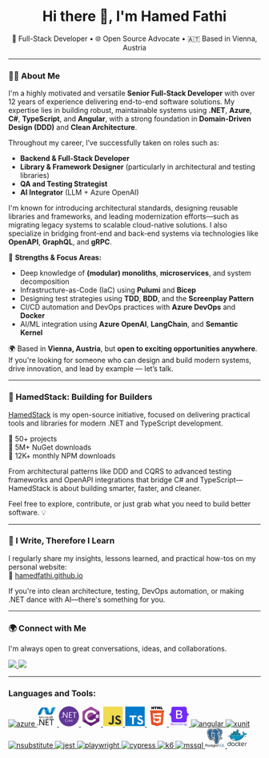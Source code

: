 <h1 align="center">Hi there 👋, I'm Hamed Fathi</h1>

<p align="center">
🚀 Full-Stack Developer • 🌐 Open Source Advocate • 🇦🇹 Based in Vienna, Austria
</p>

---

### 👨‍💻 About Me

I'm a highly motivated and versatile **Senior Full-Stack Developer** with over 12 years of experience delivering end-to-end software solutions. My expertise lies in building robust, maintainable systems using **.NET**, **Azure**, **C#**, **TypeScript**, and **Angular**, with a strong foundation in **Domain-Driven Design (DDD)** and **Clean Architecture**.

Throughout my career, I’ve successfully taken on roles such as:

- **Backend & Full-Stack Developer**
- **Library & Framework Designer** (particularly in architectural and testing libraries)
- **QA and Testing Strategist**  
- **AI Integrator** (LLM + Azure OpenAI)

I'm known for introducing architectural standards, designing reusable libraries and frameworks, and leading modernization efforts—such as migrating legacy systems to scalable cloud-native solutions. I also specialize in bridging front-end and back-end systems via technologies like **OpenAPI**, **GraphQL**, and **gRPC**.

🧠 **Strengths & Focus Areas:**
- Deep knowledge of **(modular) monoliths**, **microservices**, and system decomposition
- Infrastructure-as-Code (IaC) using **Pulumi** and **Bicep**
- Designing test strategies using **TDD**, **BDD**, and the **Screenplay Pattern**
- CI/CD automation and DevOps practices with **Azure DevOps** and **Docker**
- AI/ML integration using **Azure OpenAI**, **LangChain**, and **Semantic Kernel**

🌍 Based in **Vienna, Austria**, but **open to exciting opportunities anywhere**. If you're looking for someone who can design and build modern systems, drive innovation, and lead by example — let’s talk.

---

### 🧪 HamedStack: Building for Builders

[HamedStack](https://github.com/HamedStack) is my open-source initiative, focused on delivering practical tools and libraries for modern .NET and TypeScript development.

🔹 50+ projects  
🔹 5M+ NuGet downloads  
🔹 12K+ monthly NPM downloads  

From architectural patterns like DDD and CQRS to advanced testing frameworks and OpenAPI integrations that bridge C# and TypeScript—HamedStack is about building smarter, faster, and cleaner.

Feel free to explore, contribute, or just grab what you need to build better software. 💡

---

### 📰 I Write, Therefore I Learn

I regularly share my insights, lessons learned, and practical how-tos on my personal website:  
📘 [hamedfathi.github.io](https://hamedfathi.github.io)

If you're into clean architecture, testing, DevOps automation, or making .NET dance with AI—there's something for you.

---

### 🌍 Connect with Me

I'm always open to great conversations, ideas, and collaborations.

<p align="left">
  <a href="https://twitter.com/hamed__fathi" target="_blank">
    <img src="https://img.shields.io/badge/Twitter-%231DA1F2.svg?style=for-the-badge&logo=Twitter&logoColor=white"/>
  </a>
  <a href="https://linkedin.com/in/hamedfathi" target="_blank">
    <img src="https://img.shields.io/badge/LinkedIn-%230077B5.svg?style=for-the-badge&logo=LinkedIn&logoColor=white"/>
  </a>
</p>

---

<h3 align="left">Languages and Tools:</h3>
<p align="left">
	<a href="https://azure.microsoft.com/" target="_blank">
		<img src="https://github-production-user-asset-6210df.s3.amazonaws.com/8418700/251138647-7ac953f8-86c3-465b-b2d2-d8f8904d9a38.png" alt="azure" width="40" height="40"/>
	</a>
	<a href="https://dotnet.microsoft.com/" target="_blank">
		<img src="https://raw.githubusercontent.com/devicons/devicon/master/icons/dot-net/dot-net-original-wordmark.svg" alt="dotnet" width="40" height="40"/>
	</a>
	<a href="https://dotnet.microsoft.com/" target="_blank">
		<img src="https://raw.githubusercontent.com/devicons/devicon/master/icons/dotnetcore/dotnetcore-original.svg" alt="dotnet" width="40" height="40"/>
	</a>
	<a href="https://learn.microsoft.com/en-us/dotnet/csharp/" target="_blank">
		<img src="https://raw.githubusercontent.com/devicons/devicon/master/icons/csharp/csharp-original.svg" alt="csharp" width="40" height="40"/>
	</a>
	<a href="https://developer.mozilla.org/en-US/docs/Web/JavaScript" target="_blank">
		<img src="https://raw.githubusercontent.com/devicons/devicon/master/icons/javascript/javascript-original.svg" alt="javascript" width="40" height="40"/>
	</a>
	<a href="https://www.typescriptlang.org/" target="_blank">
		<img src="https://raw.githubusercontent.com/devicons/devicon/master/icons/typescript/typescript-original.svg" alt="typescript" width="40" height="40"/>
	</a>
	<a href="https://www.w3.org/html/" target="_blank">
		<img src="https://raw.githubusercontent.com/devicons/devicon/master/icons/html5/html5-original-wordmark.svg" alt="html5" width="40" height="40"/>
	</a>
	<a href="https://getbootstrap.com" target="_blank">
		<img src="https://raw.githubusercontent.com/devicons/devicon/master/icons/bootstrap/bootstrap-plain-wordmark.svg" alt="bootstrap" width="40" height="40"/>
	</a>
	<a href="https://angular.dev/" target="_blank">
		<img src="https://github-production-user-asset-6210df.s3.amazonaws.com/8418700/282202252-6951c89c-060f-4d4b-ab8d-6eff0ec99387.png" alt="angular" width="40" height="40"/>
	</a>
	<a href="https://xunit.net/" target="_blank">
		<img src="https://github-production-user-asset-6210df.s3.amazonaws.com/8418700/256739136-edfc3d6a-94d8-4328-9f66-a35a220f1a3a.png" alt="xunit" width="40" height="40"/>
	</a>
	<a href="https://nsubstitute.github.io" target="_blank">
		<img src="https://github-production-user-asset-6210df.s3.amazonaws.com/8418700/273725137-b5dfcf65-89cf-4d6c-bf29-34b2fc79b5ec.png" alt="nsubstitute" width="40" height="40"/>
	</a>
	<a href="https://jestjs.io" target="_blank">
		<img src="https://www.vectorlogo.zone/logos/jestjsio/jestjsio-icon.svg" alt="jest" width="40" height="40"/>
	</a>
	<a href="https://playwright.dev/" target="_blank">
		<img src="https://github-production-user-asset-6210df.s3.amazonaws.com/8418700/251133918-823485a0-ab04-4407-aa5d-066dfe8cab77.png" alt="playwright" width="40" height="40"/>
	</a>
	<a href="https://www.cypress.io" target="_blank">
		<img src="https://raw.githubusercontent.com/simple-icons/simple-icons/6e46ec1fc23b60c8fd0d2f2ff46db82e16dbd75f/icons/cypress.svg" alt="cypress" width="40" height="40"/>
	</a>
	<a href="https://k6.io/" target="_blank">
		<img src="https://github-production-user-asset-6210df.s3.amazonaws.com/8418700/256740454-380184b6-c2d3-4acd-ada5-ee3d2fda7420.png" alt="k6" width="40" height="40"/>
	</a>
	<a href="https://www.microsoft.com/en-us/sql-server" target="_blank">
		<img src="https://www.svgrepo.com/show/303229/microsoft-sql-server-logo.svg" alt="mssql" width="40" height="40"/>
	</a>
	<a href="https://www.postgresql.org" target="_blank">
		<img src="https://raw.githubusercontent.com/devicons/devicon/master/icons/postgresql/postgresql-original-wordmark.svg" alt="postgresql" width="40" height="40"/>
	</a>
	<a href="https://www.docker.com/" target="_blank">
		<img src="https://raw.githubusercontent.com/devicons/devicon/master/icons/docker/docker-original-wordmark.svg" alt="docker" width="40" height="40"/>
	</a>
</p>

